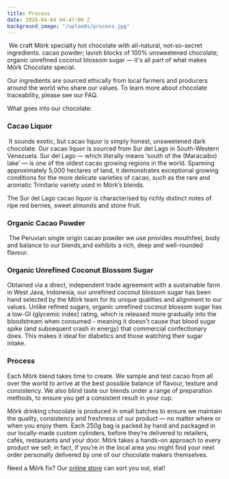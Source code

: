 ```yaml
---
title: Process
date: 2016-04-04 04:47:00 Z
background_image: "/uploads/process.jpg"
---
```


 We craft Mörk specialty hot chocolate with all-natural, not-so-secret ingredients. cacao powder; lavish blocks of 100% unsweetened chocolate; organic unrefined coconut blossom sugar ― it's all part of what makes Mörk Chocolate special.

Our ingredients are sourced ethically from local farmers and producers around the world who share our values. To learn more about chocolate traceability, please see our FAQ.

What goes into our chocolate:

### Cacao Liquor
 It sounds exotic, but cacao liquor is simply honest, unsweetened dark chocolate. Our cacao liquor is sourced from Sur del Lago in South-Western Venezuela. Sur del Lago ― which literally means ‘south of the (Maracaibo) lake’ ― is one of the oldest cacao growing regions in the world. Spanning approximately 5,000 hectares of land, it demonstrates exceptional growing conditions for the more delicate varieties of cacao, such as the rare and aromatic Trinitario variety used in Mörk’s blends.

The Sur del Lago cacao liquor is characterised by richly distinct notes of ripe red berries, sweet almonds and stone fruit.  

### Organic Cacao Powder
 The Peruvian single origin cacao powder we use provides mouthfeel, body and balance to our blends,and exhibits a rich, deep and well-rounded flavour.

### Organic Unrefined Coconut Blossom Sugar 
Obtained via a direct, independent trade agreement with a sustainable farm in West Java, Indonesia, our unrefined coconut blossom sugar has been hand selected by the Mörk team for its unique qualities and alignment to our values. Unlike refined sugars, organic unrefined coconut blossom sugar has a low-GI (glycemic index) rating, which is released more gradually into the bloodstream when consumed - meaning it doesn't cause that blood sugar spike (and subsequent crash in energy) that commercial confectionary does. This makes it ideal for diabetics and those watching their sugar intake.

### Process
Each Mörk blend takes time to create. We sample and test cacao from all over the world to arrive at the best possible balance of flavour, texture and consistency. We also blind taste our blends under a range of preparation methods, to ensure you get a consistent result in your cup.

Mörk drinking chocolate is produced in small batches to ensure we maintain the quality, consistency and freshness of our product ― no matter where or when you enjoy them. Each 250g bag is packed by hand and packaged in our locally-made custom cylinders, before they’re delivered to retailers, cafés, restaurants and your door. Mörk takes a hands-on approach to every product we sell; in fact, if you’re in the local area you might find your next order personally delivered by one of our chocolate makers themselves.

Need a Mörk fix? Our [online store](http://store.morkchocoloate.com.au) can sort you out, stat!
